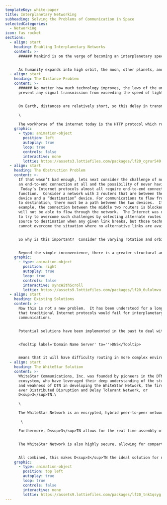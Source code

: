 ```yaml
---
templateKey: white-paper
title: Interplanetary Networking
subheading: Solving the Problems of Communication in Space
selectedCategories:
  - Networking
icon: fas rocket
sections:
  - align: start
    heading: Enabling Interplanetary Networks
    content: >-
      ###### Mankind is on the verge of becoming an interplanetary species.


      As humanity expands into high orbit, the moon, other planets, and eventually the stars, we must consider that our current networking technologies (the Internet) will fail to meet our communications needs. There are a myriad of complications associated with attempting to adapt legacy internet for interplanetary communications, but the two most glaring are those of distance and obstruction.
  - align: start
    heading: The Distance Problem
    content: >-
      ###### No matter how much technology improves, the laws of the universe
      prevent any signal transmission from exceeding the speed of light.


      On Earth, distances are relatively short, so this delay in transmission is negligible, but as the distance between end points grows, these delays will increase dramatically. Communication with a geostationary satellite in orbit, a mere 22 thousand miles above earth, already introduces significant delay on the order of hundreds of milliseconds. The distance between the Earth and Mars can range from 36 to 249 *million* miles, resulting in delays between 3 to 23 *minutes*, even at the speed of light. Under such conditions, legacy internet would simply fall apart. \

      \

      The workhorse of the internet today is the HTTP protocol which runs over a TCP connection.  TCP uses “end to end” ACK’s of IP packets carrying information.  A sending device transmits packets, then “waits” for ACK’s from the remote end before sending more packets or possibly re-sending lost packets.  TCP will simply fail under such conditions.  One layer higher, HTTP also has time constraints.  Modern web resources often depend on back-and-forth life cycle communications between the client device and the server.  For example, several back-and-forth exchanges are required to negotiate content types, compression protocols, etc. These exchanges would increase delays exponentially, coming to a head with the finite transaction times of web sockets and grinding communication to a halt.
    graphic:
      - type: animation-object
        position: left
        autoplay: true
        loop: true
        controls: false
        interactive: none
        lottie: https://assets3.lottiefiles.com/packages/lf20_cgrur549.json
  - align: start
    heading: The Obstruction Problem
    content: >-
      If that wasn’t bad enough, lets next consider the challenge of not having
      an end-to-end connection at all and the possibility of never having one.
       Today’s Internet protocols almost all require end-to-end connections to
      function.  Consider a network with 3 routers that are between the “source”
      device and a “destination” device. For communications to flow from source
      to destination, there must be a path between the two devices.  If, for
      example, the connection between the middle two routers is blocked, packets
      will not be able to flow through the network.  The Internet was designed
      to try to overcome such challenges by selecting alternate routes from
      source to destination when any given link breaks, but those techniques
      cannot overcome the situation where no alternative links are available.


      So why is this important?  Consider the varying rotation and orbits of planets and their respective moons.  In the path from Earth to Mars, for example, there will be times when the Sun sits between the planets and no direct line of sight is available.  A communications array could attempt to redirect the signal through other planets and moons, but the windows of opportunity for direct communication may be few and far between, resulting in long periods of delay or a complete loss of connection.


      Beyond the simple inconvenience, there is a greater structural and architectural issue at play.  By its very nature, the internet reaches convergence when all endpoints in the network can communicate with all other points.  In an interplanetary system, where nodes can be abruptly and unexpectedly cut off from one another at any time, this would become impossible.  This creates a paradox by which the current internet’s architecture and the mechanics of interplanetary communication are mutually exclusive.  Put simply, the network cannot converge in space.
    graphic:
      - type: animation-object
        position: right
        autoplay: true
        loop: true
        controls: false
        interactive: syncWithScroll
        lottie: https://assets9.lottiefiles.com/packages/lf20_6ululmvu.json
  - align: start
    heading: Existing Solutions
    content: >-
      Now this is not a new problem.  It has been understood for a long time
      that traditional Internet protocols would fail for interplanetary
      communications.


      Potential solutions have been implemented in the past to deal with these issues; DTN, or Delay Tolerant Networking (also known sometimes as Disruption Tolerant Networking) is one such attempt to circumvent these issues using redundant networking with store-and-forward queuing. However, DTN as a replacement for the TCP protocol is only a partial solution, and is not dynamically scalable due to its lack of name resolution and routing capabilities. For a single agency monitoring a single spacecraft of known trajectory on a mission where every move has been plotted ahead of time, DTN may be appropriate, but DTN’s lack of a


      <Tooltip label='Domain Name Server' to=''>DNS</Tooltip>


      means that it will have difficulty routing in more complex environments.  DTN as a protocol also lacks a meaningful security model, and while many suggestions have been made, there are no formal standards for implementing security with DTN. Having been bred initially to address the challenges faced by NASA’s deep space probes, DTN lacks the general-purpose capabilities necessary to make it a viable replacement for today’s internet stack.
  - align: start
    heading: The WhiteStar Solution
    content: >-
      WhiteStar Communications, Inc. was founded by pioneers in the DTN
      ecosystem, who have leveraged their deep understanding of the strengths
      and weakness of DTN in developing the WhiteStar Network, the first
      ever Distributed Disruption and Delay Tolerant Network, or
      D<sup>3</sup>TN.\

      \

      The WhiteStar Network is an encrypted, hybrid peer-to-peer network, which distributes the burden of networking onto the edge devices, while maintaining a core which helps to facilitate routing for fault tolerance and redundancy.  Like DTN, the WhiteStar Network is inherently a “store and forward” network built upon a messaging orient fabric. Unlike DTN, however, the WhiteStar Network allows its infrastructure to dynamically route information, enabling connections in changing and chaotic environments where many entities may need to communicate in real time.\

       \

      Furthermore, D<sup>3</sup>TN allows for the real time assembly of networks, making it infinitely more extensible and more repairable than other inflexible networking protocols.  The WhiteStar NOS can be deployed over existing networks and built into current devices and applications, meaning legacy systems can be easily adapted to use the new D3TN networking architecture.


      The WhiteStar Network is also highly secure, allowing for compartmentalized networks to silo themselves from other networks that may be compromised.  No other network allows this level of security in the networking protocol while maintaining flexible extensibility. D<sup>3</sup>TN is not reliant on static routing tables, which rigidly fix the size and shape of other networks.  Naming and routing can be dynamic due to the first-party trust established through the WhiteStar Network’s salutation protocols, enabling devices to connect in an ad hoc manner with extreme levels of security, and conversely, devices can be removed from the network easily if found to be extraneous or malicious.


      All combined, this makes D<sup>3</sup>TN the ideal solution for next generation networking, solving not just the problems presented in the hostile environment of space, but also those here on Earth.
    graphic:
      - type: animation-object
        position: top left
        autoplay: true
        loop: true
        controls: false
        interactive: none
        lottie: https://assets9.lottiefiles.com/packages/lf20_tnk1qsyg.json
---
```

